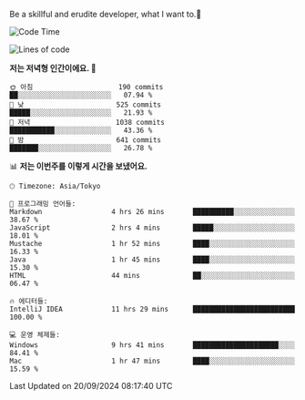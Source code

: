 Be a skillful and erudite developer, what I want to.👶

<!--START_SECTION:waka-->
![Code Time](http://img.shields.io/badge/Code%20Time-1%2C279%20hrs%2043%20mins-blue)

![Lines of code](https://img.shields.io/badge/%EC%A0%80%EB%8A%94%20%EC%97%AC%ED%83%9C%EA%B9%8C%EC%A7%80%20-878.2%20thousand%20%EC%A4%84%EC%9D%98%20%EC%BD%94%EB%93%9C%EB%A5%BC%20%EC%9E%91%EC%84%B1%ED%96%88%EC%96%B4%EC%9A%94.-blue)

**저는 저녁형 인간이에요. 🦉** 

```text
🌞 아침                     190 commits         ██░░░░░░░░░░░░░░░░░░░░░░░   07.94 % 
🌆 낮　                     525 commits         █████░░░░░░░░░░░░░░░░░░░░   21.93 % 
🌃 저녁                     1038 commits        ███████████░░░░░░░░░░░░░░   43.36 % 
🌙 밤　                     641 commits         ███████░░░░░░░░░░░░░░░░░░   26.78 % 
```


📊 **저는 이번주를 이렇게 시간을 보냈어요.** 

```text
🕑︎ Timezone: Asia/Tokyo

💬 프로그래밍 언어들: 
Markdown                 4 hrs 26 mins       ██████████░░░░░░░░░░░░░░░   38.67 % 
JavaScript               2 hrs 4 mins        █████░░░░░░░░░░░░░░░░░░░░   18.01 % 
Mustache                 1 hr 52 mins        ████░░░░░░░░░░░░░░░░░░░░░   16.33 % 
Java                     1 hr 45 mins        ████░░░░░░░░░░░░░░░░░░░░░   15.30 % 
HTML                     44 mins             ██░░░░░░░░░░░░░░░░░░░░░░░   06.47 % 

🔥 에디터들: 
IntelliJ IDEA            11 hrs 29 mins      █████████████████████████   100.00 % 

💻 운영 체제들: 
Windows                  9 hrs 41 mins       █████████████████████░░░░   84.41 % 
Mac                      1 hr 47 mins        ████░░░░░░░░░░░░░░░░░░░░░   15.59 % 
```


 Last Updated on 20/09/2024 08:17:40 UTC
<!--END_SECTION:waka-->
